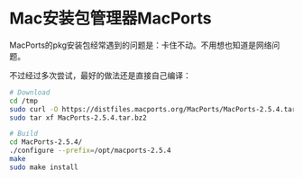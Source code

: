 # Mac安装包管理器MacPorts

MacPorts的pkg安装包经常遇到的问题是：卡住不动。不用想也知道是网络问题。

不过经过多次尝试，最好的做法还是直接自己编译：

```sh
# Download
cd /tmp
sudo curl -O https://distfiles.macports.org/MacPorts/MacPorts-2.5.4.tar.bz2
sudo tar xf MacPorts-2.5.4.tar.bz2

# Build
cd MacPorts-2.5.4/
./configure --prefix=/opt/macports-2.5.4
make
sudo make install
```